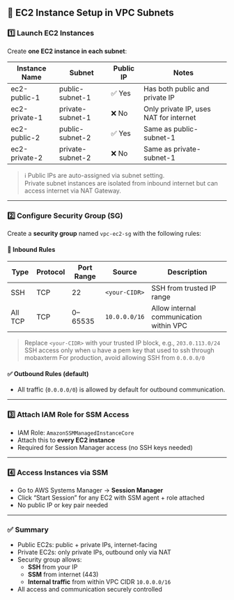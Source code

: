 ## 🚀 EC2 Instance Setup in VPC Subnets

### 1️⃣ Launch EC2 Instances

Create **one EC2 instance in each subnet**:

| Instance Name        | Subnet              | Public IP | Notes                                 |
|----------------------|---------------------|-----------|----------------------------------------|
| ec2-public-1         | public-subnet-1     | ✅ Yes    | Has both public and private IP         |
| ec2-private-1        | private-subnet-1    | ❌ No     | Only private IP, uses NAT for internet |
| ec2-public-2         | public-subnet-2     | ✅ Yes    | Same as public-subnet-1                |
| ec2-private-2        | private-subnet-2    | ❌ No     | Same as private-subnet-1               |

> ℹ️ Public IPs are auto-assigned via subnet setting.  
> Private subnet instances are isolated from inbound internet but can access internet via NAT Gateway.

---

### 2️⃣ Configure Security Group (SG)

Create a **security group** named `vpc-ec2-sg` with the following rules:

#### 🔐 Inbound Rules

| Type       | Protocol | Port Range | Source           | Description                          |
|------------|----------|------------|-------------------|--------------------------------------|
| SSH        | TCP      | 22         | `<your-CIDR>`     | SSH from trusted IP range            |
| All TCP    | TCP      | 0–65535    | `10.0.0.0/16`     | Allow internal communication within VPC |

> Replace `<your-CIDR>` with your trusted IP block, e.g., `203.0.113.0/24`
> SSH access only when u have a pem key that used to ssh through mobaxterm
> For production, avoid allowing SSH from `0.0.0.0/0`

#### ✅ Outbound Rules (default)

- All traffic (`0.0.0.0/0`) is allowed by default for outbound communication.

---

### 3️⃣ Attach IAM Role for SSM Access

- IAM Role: `AmazonSSMManagedInstanceCore`
- Attach this to **every EC2 instance**
- Required for Session Manager access (no SSH keys needed)

---

### 4️⃣ Access Instances via SSM

- Go to AWS Systems Manager → **Session Manager**
- Click “Start Session” for any EC2 with SSM agent + role attached
- No public IP or key pair needed

---

### ✅ Summary

- Public EC2s: public + private IPs, internet-facing
- Private EC2s: only private IPs, outbound only via NAT
- Security group allows:
  - **SSH** from your IP
  - **SSM** from internet (443)
  - **Internal traffic** from within VPC CIDR `10.0.0.0/16`
- All access and communication securely controlled
